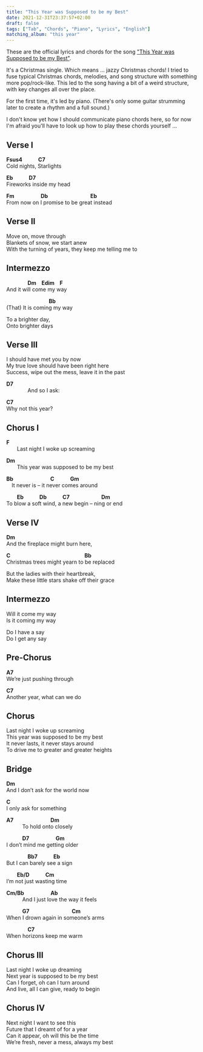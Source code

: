 ```yaml
---
title: "This Year was Supposed to be my Best"
date: 2021-12-31T23:37:57+02:00
draft: false
tags: ["Tab", "Chords", "Piano", "Lyrics", "English"]
matching_album: "this year"
---
```


These are the official lyrics and chords for the song ["This Year was Supposed to be my Best"](/albums/this-year-was-supposed-to-be-my-best). 

It's a Christmas single. Which means ... jazzy Christmas chords! I tried to fuse typical Christmas chords, melodies, and song structure with something more pop/rock-like. This led to the song having a bit of a weird structure, with key changes all over the place. 

For the first time, it's led by piano. (There's only some guitar strumming later to create a rhythm and a full sound.) 

I don't know yet how I should communicate piano chords here, so for now I'm afraid you'll have to look up how to play these chords yourself ...

## Verse I
**Fsus4**&emsp;&emsp;&emsp;**C7**  
Cold nights, Starlights

**Eb**&emsp;&emsp;&emsp;**D7**  
Fireworks inside my head

**Fm**&emsp;&emsp;&emsp;&emsp;&emsp;**Db**&emsp;&emsp;&emsp;&emsp;&emsp;&emsp;&emsp;&emsp;**Eb**  
From now on I promise to be great instead

## Verse II
Move on, move through  
Blankets of snow, we start anew  
With the turning of years, they keep me telling me to

## Intermezzo
&emsp;&emsp;&emsp;&emsp;**Dm**&emsp;**Edim**&emsp;**F**  
And it will come my way

&emsp;&emsp;&emsp;&emsp;&emsp;&emsp;&emsp;&emsp;**Bb**  
(That) It is coming my way 

To a brighter day,  
Onto brighter days

## Verse III
I should have met you by now  
My true love should have been right here  
Success, wipe out the mess, leave it in the past  

**D7**  
&emsp;&emsp;&emsp;&emsp;And so I ask: 

**C7**  
Why not this year?

## Chorus I
**F**  
&emsp;&emsp;Last night I woke up screaming

**Dm**  
&emsp;&emsp;This year was supposed to be my best

**Bb**&emsp;&emsp;&emsp;&emsp;&emsp;&emsp;&emsp;**C**&emsp;&emsp;&emsp;**Gm**  
&emsp;It never is – it never comes around

&emsp;&emsp;**Eb**&emsp;&emsp;&emsp;**Db**&emsp;&emsp;&emsp;**C7**&emsp;&emsp;&emsp;&emsp;&emsp;&emsp;**Dm**  
To blow a soft wind, a new begin – ning or end

## Verse IV
**Dm**  
And the fireplace might burn here,

**C**&emsp;&emsp;&emsp;&emsp;&emsp;&emsp;&emsp;&emsp;&emsp;&emsp;&emsp;&emsp;&emsp;&emsp;**Bb**  
Christmas trees might yearn to be replaced

But the ladies with their heartbreak,  
Make these little stars shake off their grace

## Intermezzo
Will it come my way  
Is it coming my way

Do I have a say  
Do I get any say

## Pre-Chorus
**A7**  
We’re just pushing through

**C7**  
Another year, what can we do

## Chorus
Last night I woke up screaming  
This year was supposed to be my best  
It never lasts, it never stays around  
To drive me to greater and greater heights

## Bridge
**Dm**  
And I don’t ask for the world now

**C**  
I only ask for something

**A7**&emsp;&emsp;&emsp;&emsp;&emsp;&emsp;&emsp;**Dm**  
&emsp;&emsp;&emsp;To hold onto closely

&emsp;&emsp;&emsp;**D7**&emsp;&emsp;&emsp;&emsp;&emsp;**Gm**  
I don’t mind me getting older

&emsp;&emsp;&emsp;&emsp;**Bb7**&emsp;&emsp;&emsp;**Eb**  
But I can barely see a sign

&emsp;&emsp;**Eb/D**&emsp;&emsp;&emsp;**Cm**  
I’m not just wasting time

**Cm/Bb**&emsp;&emsp;&emsp;&emsp;&emsp;**Ab**  
&emsp;&emsp;&emsp;And I just love the way it feels

&emsp;&emsp;&emsp;**G7**&emsp;&emsp;&emsp;&emsp;&emsp;&emsp;&emsp;&emsp;**Cm**  
When I drown again in someone’s arms

&emsp;&emsp;&emsp;&emsp;**C7**  
When horizons keep me warm

## Chorus III
Last night I woke up dreaming  
Next year is supposed to be my best  
Can I forget, oh can I turn around  
And live, all I can give, ready to begin  

## Chorus IV
Next night I want to see this  
Future that I dreamt of for a year  
Can it appear, oh will this be the time  
We’re fresh, never a mess, always my best  